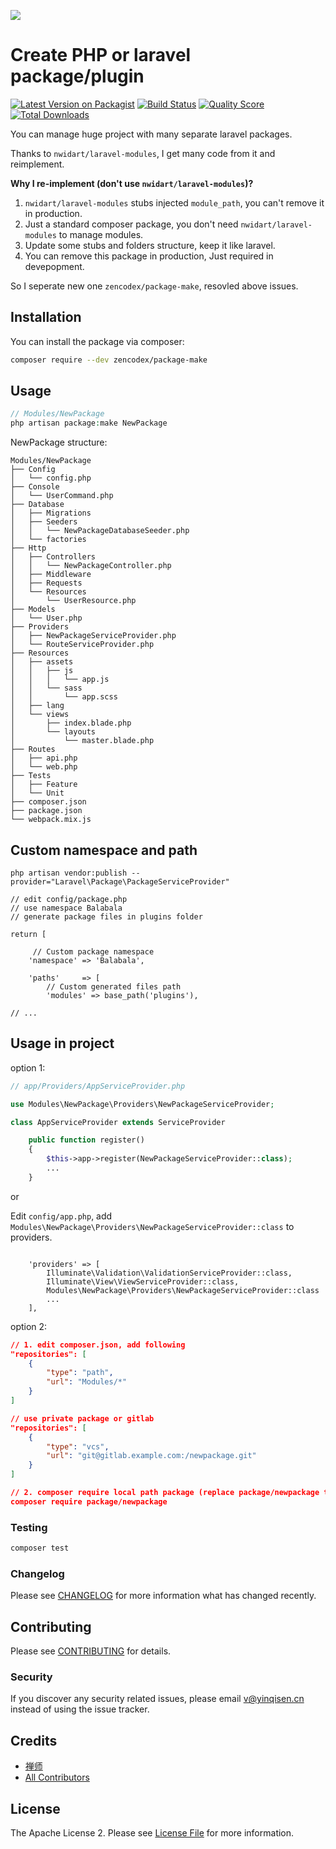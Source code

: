 ![](https://gitee.com/zencodex/images/raw/master/package-make.png)

# Create PHP or laravel package/plugin

[![Latest Version on Packagist](https://img.shields.io/packagist/v/zencodex/package-make.svg?style=flat-square)](https://packagist.org/packages/zencodex/package-make)
[![Build Status](https://img.shields.io/travis/zencodex/package-make/master.svg?style=flat-square)](https://travis-ci.org/zencodex/package-make)
[![Quality Score](https://img.shields.io/scrutinizer/g/zencodex/package-make.svg?style=flat-square)](https://scrutinizer-ci.com/g/zencodex/package-make)
[![Total Downloads](https://img.shields.io/packagist/dt/zencodex/package-make.svg?style=flat-square)](https://packagist.org/packages/zencodex/package-make)

You can manage huge project with many separate laravel packages.

Thanks to `nwidart/laravel-modules`, I get many code from it and reimplement.

**Why I re-implement (don't use `nwidart/laravel-modules`)?**

1. `nwidart/laravel-modules` stubs injected `module_path`, you can't remove it in production.
2. Just a standard composer package, you don't need `nwidart/laravel-modules` to manage modules.
3. Update some stubs and folders structure, keep it like laravel.
4. You can remove this package in production, Just required in devepopment.

So I seperate new one `zencodex/package-make`, resovled above issues.

## Installation

You can install the package via composer:

```bash
composer require --dev zencodex/package-make
```

## Usage

``` php
// Modules/NewPackage
php artisan package:make NewPackage
```

NewPackage structure:

```
Modules/NewPackage
├── Config
│   └── config.php
├── Console
│   └── UserCommand.php
├── Database
│   ├── Migrations
│   ├── Seeders
│   │   └── NewPackageDatabaseSeeder.php
│   └── factories
├── Http
│   ├── Controllers
│   │   └── NewPackageController.php
│   ├── Middleware
│   ├── Requests
│   └── Resources
│       └── UserResource.php
├── Models
│   └── User.php
├── Providers
│   ├── NewPackageServiceProvider.php
│   └── RouteServiceProvider.php
├── Resources
│   ├── assets
│   │   ├── js
│   │   │   └── app.js
│   │   └── sass
│   │       └── app.scss
│   ├── lang
│   └── views
│       ├── index.blade.php
│       └── layouts
│           └── master.blade.php
├── Routes
│   ├── api.php
│   └── web.php
├── Tests
│   ├── Feature
│   └── Unit
├── composer.json
├── package.json
└── webpack.mix.js
```

## Custom namespace and path

`php artisan vendor:publish --provider="Laravel\Package\PackageServiceProvider"`

```.php
// edit config/package.php
// use namespace Balabala
// generate package files in plugins folder

return [

     // Custom package namespace
    'namespace' => 'Balabala',

    'paths'     => [
        // Custom generated files path
        'modules' => base_path('plugins'),

// ...

```


## Usage in project

option 1:

```php
// app/Providers/AppServiceProvider.php

use Modules\NewPackage\Providers\NewPackageServiceProvider;

class AppServiceProvider extends ServiceProvider

    public function register()
    {
        $this->app->register(NewPackageServiceProvider::class);
        ...
    }
```

or 

Edit `config/app.php`, add `Modules\NewPackage\Providers\NewPackageServiceProvider::class` to providers.

```.php

    'providers' => [
        Illuminate\Validation\ValidationServiceProvider::class,
        Illuminate\View\ViewServiceProvider::class,
        Modules\NewPackage\Providers\NewPackageServiceProvider::class
        ...
    ],

```

option 2:

```.json
// 1. edit composer.json, add following
"repositories": [
    {
        "type": "path",
        "url": "Modules/*"
    }
]

// use private package or gitlab
"repositories": [
    {
        "type": "vcs",
        "url": "git@gitlab.example.com:/newpackage.git"
    }
]

// 2. composer require local path package (replace package/newpackage to yours)
composer require package/newpackage
```

### Testing

``` bash
composer test
```

### Changelog

Please see [CHANGELOG](CHANGELOG.md) for more information what has changed recently.

## Contributing

Please see [CONTRIBUTING](CONTRIBUTING.md) for details.

### Security

If you discover any security related issues, please email v@yinqisen.cn instead of using the issue tracker.

## Credits

- [禅师](https://github.com/zencodex)
- [All Contributors](../../contributors)

## License

The Apache License 2. Please see [License File](LICENSE.md) for more information.

